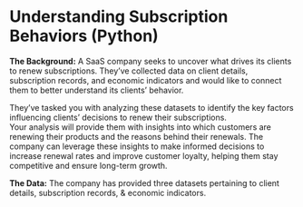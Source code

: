 # Understanding Subscription Behaviors (Python)

**The Background:** A SaaS company seeks to uncover what drives its clients to renew subscriptions. They’ve collected data on client details, subscription records, and economic indicators and would like to connect them to better understand its clients’ behavior.

They’ve tasked you with analyzing these datasets to identify the key factors influencing clients’ decisions to renew their subscriptions.  
Your analysis will provide them with insights into which customers are renewing their products and the reasons behind their renewals. The company can leverage these insights to make informed decisions to increase renewal rates and improve customer loyalty, helping them stay competitive and ensure long-term growth.

**The Data:** The company has provided three datasets pertaining to client details, subscription records, & economic indicators.
